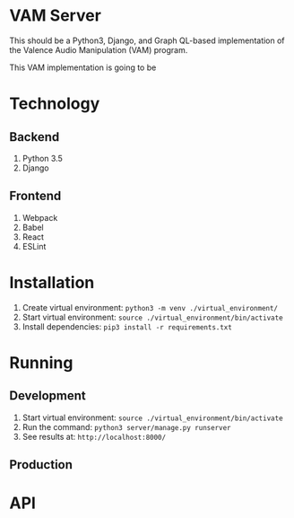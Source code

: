 # VAM Server

This should be a Python3, Django, and Graph QL-based implementation of the Valence Audio Manipulation (VAM) program.

This VAM implementation is going to be 

# Technology

## Backend
1. Python 3.5
2. Django

## Frontend
1. Webpack
2. Babel
3. React
4. ESLint

# Installation

1. Create virtual environment: `python3 -m venv ./virtual_environment/`
2. Start virtual environment: `source ./virtual_environment/bin/activate`
2. Install dependencies: `pip3 install -r requirements.txt`

# Running

## Development

1. Start virtual environment: `source ./virtual_environment/bin/activate`
2. Run the command: `python3 server/manage.py runserver`
3. See results at: `http://localhost:8000/`

## Production

# API